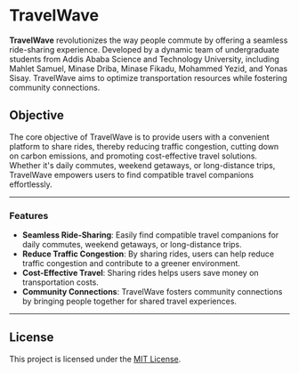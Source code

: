 # TravelWave

**TravelWave** revolutionizes the way people commute by offering a seamless ride-sharing experience. Developed by a dynamic team of undergraduate students from Addis Ababa Science and Technology University, including Mahlet Samuel, Minase Driba, Minase Fikadu, Mohammed Yezid, and Yonas Sisay. TravelWave aims to optimize transportation resources while fostering community connections.

## Objective

The core objective of TravelWave is to provide users with a convenient platform to share rides, thereby reducing traffic congestion, cutting down on carbon emissions, and promoting cost-effective travel solutions. Whether it's daily commutes, weekend getaways, or long-distance trips, TravelWave empowers users to find compatible travel companions effortlessly.

---

### Features

- **Seamless Ride-Sharing**: Easily find compatible travel companions for daily commutes, weekend getaways, or long-distance trips.
- **Reduce Traffic Congestion**: By sharing rides, users can help reduce traffic congestion and contribute to a greener environment.
- **Cost-Effective Travel**: Sharing rides helps users save money on transportation costs.
- **Community Connections**: TravelWave fosters community connections by bringing people together for shared travel experiences.

---

## License

This project is licensed under the [MIT License](LICENSE).

